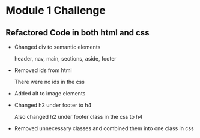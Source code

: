 # Module 1 Challenge
## Refactored Code in both html and css
* Changed div to semantic elements

  header, nav, main, sections, aside, footer

* Removed ids from html

  There were no ids in the css

* Added alt to image elements
* Changed h2 under footer to h4

  Also changed h2 under footer class in the css to h4
  
* Removed unnecessary classes and combined them into one class in css

